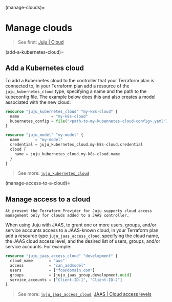 (manage-clouds)=
# Manage clouds

> See first: [Juju | Cloud](https://canonical-juju.readthedocs-hosted.com/en/latest/user/reference/cloud/)



(add-a-kubernetes-cloud)=
## Add a Kubernetes cloud

To add a Kubernetes cloud to the controller that your Terraform plan is connected to, in your Terraform plan add a resource of the `juju_kubernetes_cloud` type, specifying a name and the path to the kubeconfig file. The example below does this and also creates a model associated with the new cloud:

```terraform
resource "juju_kubernetes_cloud" "my-k8s-cloud" {
  name              = "my-k8s-cloud"
  kubernetes_config = file("<path-to-my-kubennetes-cloud-config>.yaml")
}

resource "juju_model" "my-model" {
  name       = "my-model"
  credential = juju_kubernetes_cloud.my-k8s-cloud.credential
  cloud {
    name = juju_kubernetes_cloud.my-k8s-cloud.name
  }
}
```

> See more: [`juju_kubernetes_cloud`](https://registry.terraform.io/providers/juju/juju/latest/docs/resources/kubernetes_cloud)

(manage-access-to-a-cloud)=
## Manage access to a cloud


```{note}
At present the Terraform Provider for Juju supports cloud access management only for clouds added to a JAAS controller.
```

When using Juju with JAAS, to grant one or more users, groups, and/or service accounts access to a JAAS-known cloud, in your Terraform plan add a resource type `juju_jaas_access_cloud`, specifying the cloud name, the JAAS cloud access level, and the desired list of users, groups, and/or service accounts. For example:

```terraform
resource "juju_jaas_access_cloud" "development" {
  cloud_name       = "aws"
  access           = "can_addmodel"
  users            = ["foo@domain.com"]
  groups           = [juju_jaas_group.development.uuid]
  service_accounts = ["Client-ID-1", "Client-ID-2"]
}
```

> See more: [`juju_jaas_access_cloud`](https://registry.terraform.io/providers/juju/juju/latest/docs/resources/jaas_access_cloud), [JAAS | Cloud access levels](https://canonical-jaas-documentation.readthedocs-hosted.com/en/latest/reference/authorisation_model/#cloud)